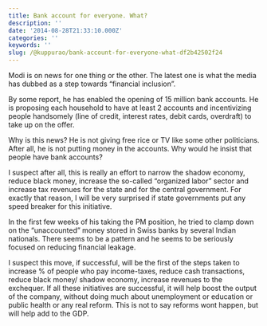 ```yaml
---
title: Bank account for everyone. What?
description: ''
date: '2014-08-28T21:33:10.000Z'
categories: ''
keywords: ''
slug: /@kuppurao/bank-account-for-everyone-what-df2b42502f24
---
```


Modi is on news for one thing or the other. The latest one is what the media has dubbed as a step towards “financial inclusion”.

By some report, he has enabled the opening of 15 million bank accounts. He is proposing each household to have at least 2 accounts and incentivizing people handsomely (line of credit, interest rates, debit cards, overdraft) to take up on the offer.

Why is this news? He is not giving free rice or TV like some other politicians. After all, he is not putting money in the accounts. Why would he insist that people have bank accounts?

I suspect after all, this is really an effort to narrow the shadow economy, reduce black money, increase the so-called “organized labor” sector and increase tax revenues for the state and for the central government. For exactly that reason, I will be very surprised if state governments put any speed breaker for this initiative.

In the first few weeks of his taking the PM position, he tried to clamp down on the “unaccounted” money stored in Swiss banks by several Indian nationals. There seems to be a pattern and he seems to be seriously focused on reducing financial leakage.

I suspect this move, if successful, will be the first of the steps taken to increase % of people who pay income-taxes, reduce cash transactions, reduce black money/ shadow economy, increase revenues to the exchequer. If all these initiatives are successful, it will help boost the output of the company, without doing much about unemployment or education or public health or any real reform. This is not to say reforms wont happen, but will help add to the GDP.
